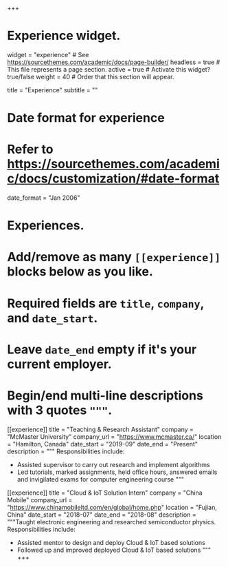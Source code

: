 +++
# Experience widget.
widget = "experience"  # See https://sourcethemes.com/academic/docs/page-builder/
headless = true  # This file represents a page section.
active = true  # Activate this widget? true/false
weight = 40  # Order that this section will appear.

title = "Experience"
subtitle = ""

# Date format for experience
#   Refer to https://sourcethemes.com/academic/docs/customization/#date-format
date_format = "Jan 2006"

# Experiences.
#   Add/remove as many `[[experience]]` blocks below as you like.
#   Required fields are `title`, `company`, and `date_start`.
#   Leave `date_end` empty if it's your current employer.
#   Begin/end multi-line descriptions with 3 quotes `"""`.
[[experience]]
  title = "Teaching & Research Assistant"
  company = "McMaster University"
  company_url = "https://www.mcmaster.ca/"
  location = "Hamilton, Canada"
  date_start = "2019-09"
  date_end = "Present"
  description = """
  Responsibilities include:
  
  * Assisted supervisor to carry out research and implement algorithms
  * Led tutorials, marked assignments, held office hours, answered emails and invigilated exams for computer engineering course
  """

[[experience]]
  title = "Cloud & IoT Solution Intern"
  company = "China Mobile"
  company_url = "https://www.chinamobileltd.com/en/global/home.php"
  location = "Fujian, China"
  date_start = "2018-07"
  date_end = "2018-08"
  description = """Taught electronic engineering and researched semiconductor physics.
  Responsibilities include:
  
  * Assisted mentor to design and deploy Cloud & IoT based solutions
  * Followed up and improved deployed Cloud & IoT based solutions
  """
+++
